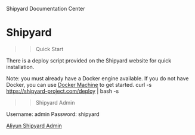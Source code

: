 Shipyard Documentation Center

# Shipyard 

> > Quick Start

There is a deploy script provided on the Shipyard website for quick installation.

Note: you must already have a Docker engine available. If you do not have Docker, you can use [Docker Machine](https://github.com/docker/machine) to get started.
curl -s https://shipyard-project.com/deploy | bash -s

> > Shipyard Admin

Username: admin Password: shipyard

[Aliyun Shipyard Admin](http://39.108.70.78:8080/#/login)

